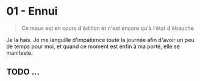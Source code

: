 # 01 - Ennui

> Ce maux est en cours d'édition et n'est encore qu'à l'état d'ébauche

Je la hais. Je me languille d\'impatience toute la journée afin d\'avoir un peu de temps pour moi, et quand ce moment est enfin à ma porté, elle se manifeste.

## TODO ...